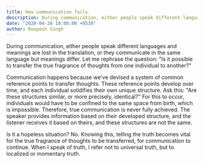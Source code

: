 ```yaml
---
title: How communication fails.
description: During communication, either people speak different languages and meanings are lost in the translation, or they communicate in the same language but meanings differ. Let me rephrase the question "Is it possible to transfer the true fragrance of thoughts from one individual to another?"
date: "2020-04-28 10:00:00 +0530"
author: Roopesh Singh
---
```

During communication, either people speak different languages and meanings are lost in the translation, or they communicate in the same language but meanings differ. Let me rephrase the question: "Is it possible to transfer the true fragrance of thoughts from one individual to another?"

Communication happens because we've devised a system of common reference points to transfer thoughts. These reference points develop over time, and each individual solidifies their own unique structure. Ask this: "Are these structures similar, or more precisely, identical?" For this to occur, individuals would have to be confined to the same space from birth, which is impossible. Therefore, true communication is never fully achieved. The speaker provides information based on their developed structure, and the listener receives it based on theirs, and these structures are not the same.

Is it a hopeless situation? No. Knowing this, telling the truth becomes vital for the true fragrance of thoughts to be transferred, for communication to continue. When I speak of truth, I refer not to universal truth, but to localized or momentary truth.
